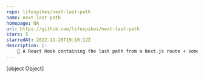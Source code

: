 ```yaml
---
repo: lifespikes/next-last-path
name: next-last-path
homepage: NA
url: https://github.com/lifespikes/next-last-path
stars: 5
starredAt: 2022-11-26T19:10:12Z
description: |-
    🥉 A React Hook containing the last path from a Next.js route + some goodies 🎁
---
```


[object Object]
